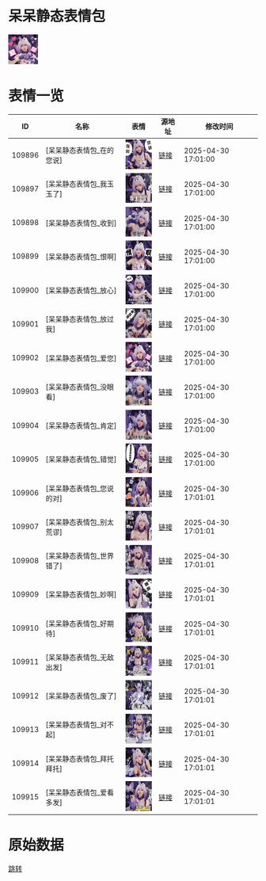 # 呆呆静态表情包

<img src="./cover.png" height="60" alt="cover" />

# 表情一览

|ID|名称|表情|源地址|修改时间|
|----|----|----|----|----|
|109896|[呆呆静态表情包_在的您说]|<img src="./pic/109896_%5B呆呆静态表情包_在的您说%5D.png" height="60" alt="在的您说"/>|[链接](https://i0.hdslb.com/bfs/garb/ab2d946b20567fff09a41931f2b5daa9adff446b.png)|2025-04-30 17:01:00|
|109897|[呆呆静态表情包_我玉玉了]|<img src="./pic/109897_%5B呆呆静态表情包_我玉玉了%5D.png" height="60" alt="我玉玉了"/>|[链接](https://i0.hdslb.com/bfs/garb/33c4e2d184b2f1f973ebe6ce5d64db2ff93dadc8.png)|2025-04-30 17:01:00|
|109898|[呆呆静态表情包_收到]|<img src="./pic/109898_%5B呆呆静态表情包_收到%5D.png" height="60" alt="收到"/>|[链接](https://i0.hdslb.com/bfs/garb/94ccadaea1fb1dae4ee419cc7ec509b42f2c37c6.png)|2025-04-30 17:01:00|
|109899|[呆呆静态表情包_恨啊]|<img src="./pic/109899_%5B呆呆静态表情包_恨啊%5D.png" height="60" alt="恨啊"/>|[链接](https://i0.hdslb.com/bfs/garb/5cf334d1fce692721aef7b863016e60f1e73847b.png)|2025-04-30 17:01:00|
|109900|[呆呆静态表情包_放心]|<img src="./pic/109900_%5B呆呆静态表情包_放心%5D.png" height="60" alt="放心"/>|[链接](https://i0.hdslb.com/bfs/garb/9e931d9ef8dabc65d55de144a2bc30168579edcf.png)|2025-04-30 17:01:00|
|109901|[呆呆静态表情包_放过我]|<img src="./pic/109901_%5B呆呆静态表情包_放过我%5D.png" height="60" alt="放过我"/>|[链接](https://i0.hdslb.com/bfs/garb/72ab35023240e14496bca890a1ea3058d2ce9007.png)|2025-04-30 17:01:00|
|109902|[呆呆静态表情包_爱您]|<img src="./pic/109902_%5B呆呆静态表情包_爱您%5D.png" height="60" alt="爱您"/>|[链接](https://i0.hdslb.com/bfs/garb/fdd923b9e1c654741246cdf512ab6c9a4d21f0fb.png)|2025-04-30 17:01:00|
|109903|[呆呆静态表情包_没眼看]|<img src="./pic/109903_%5B呆呆静态表情包_没眼看%5D.png" height="60" alt="没眼看"/>|[链接](https://i0.hdslb.com/bfs/garb/01cdfe2a1fa80b82188128f39e8b1019ce142ecd.png)|2025-04-30 17:01:00|
|109904|[呆呆静态表情包_肯定]|<img src="./pic/109904_%5B呆呆静态表情包_肯定%5D.png" height="60" alt="肯定"/>|[链接](https://i0.hdslb.com/bfs/garb/969b3f240dd7b3fae07071cb03202346ad50d817.png)|2025-04-30 17:01:00|
|109905|[呆呆静态表情包_错觉]|<img src="./pic/109905_%5B呆呆静态表情包_错觉%5D.png" height="60" alt="错觉"/>|[链接](https://i0.hdslb.com/bfs/garb/959ad42f4ebcb162fce4da7c9f2a219d9345f38e.png)|2025-04-30 17:01:00|
|109906|[呆呆静态表情包_您说的对]|<img src="./pic/109906_%5B呆呆静态表情包_您说的对%5D.png" height="60" alt="您说的对"/>|[链接](https://i0.hdslb.com/bfs/garb/2b42498b88a9a581348d07df0b67459b4d36fdc9.png)|2025-04-30 17:01:01|
|109907|[呆呆静态表情包_别太荒谬]|<img src="./pic/109907_%5B呆呆静态表情包_别太荒谬%5D.png" height="60" alt="别太荒谬"/>|[链接](https://i0.hdslb.com/bfs/garb/78f72a1be0136a71fb9d8013d5cc9aa7bf17525d.png)|2025-04-30 17:01:01|
|109908|[呆呆静态表情包_世界错了]|<img src="./pic/109908_%5B呆呆静态表情包_世界错了%5D.png" height="60" alt="世界错了"/>|[链接](https://i0.hdslb.com/bfs/garb/d0681b5e548dbca122b777d01a5789f8fae5d3ee.png)|2025-04-30 17:01:01|
|109909|[呆呆静态表情包_妙啊]|<img src="./pic/109909_%5B呆呆静态表情包_妙啊%5D.png" height="60" alt="妙啊"/>|[链接](https://i0.hdslb.com/bfs/garb/e22933b039e6ea6aadf2cf927d9f042dffb9b90a.png)|2025-04-30 17:01:01|
|109910|[呆呆静态表情包_好期待]|<img src="./pic/109910_%5B呆呆静态表情包_好期待%5D.png" height="60" alt="好期待"/>|[链接](https://i0.hdslb.com/bfs/garb/618463cdadbaf8bacf99ab340c1457beaba97b6b.png)|2025-04-30 17:01:01|
|109911|[呆呆静态表情包_无敌出发]|<img src="./pic/109911_%5B呆呆静态表情包_无敌出发%5D.png" height="60" alt="无敌出发"/>|[链接](https://i0.hdslb.com/bfs/garb/18c5ebaaa2b6a9bb85a1db6c79a1223fc687d424.png)|2025-04-30 17:01:01|
|109912|[呆呆静态表情包_废了]|<img src="./pic/109912_%5B呆呆静态表情包_废了%5D.png" height="60" alt="废了"/>|[链接](https://i0.hdslb.com/bfs/garb/8b4fe620b8d5fe79036a597cac81e3caff7adb0c.png)|2025-04-30 17:01:01|
|109913|[呆呆静态表情包_对不起]|<img src="./pic/109913_%5B呆呆静态表情包_对不起%5D.png" height="60" alt="对不起"/>|[链接](https://i0.hdslb.com/bfs/garb/4f01da2426e41fb5cd1be24ecfd130a7b2955bcb.png)|2025-04-30 17:01:01|
|109914|[呆呆静态表情包_拜托拜托]|<img src="./pic/109914_%5B呆呆静态表情包_拜托拜托%5D.png" height="60" alt="拜托拜托"/>|[链接](https://i0.hdslb.com/bfs/garb/c9019029c153eecede5275160609c5e1d4970062.png)|2025-04-30 17:01:01|
|109915|[呆呆静态表情包_爱看多发]|<img src="./pic/109915_%5B呆呆静态表情包_爱看多发%5D.png" height="60" alt="爱看多发"/>|[链接](https://i0.hdslb.com/bfs/garb/6a470e8ca3a3dfc3895be5b7ad6576b74082a4b0.png)|2025-04-30 17:01:01|

# 原始数据

[跳转](./raw.json)

